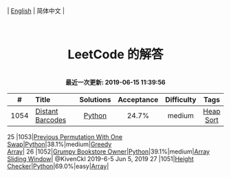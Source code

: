 
| [English](README_EN.md) | 简体中文 |
<p align="center">
    <img src="https://img.shields.io/badge/用户-llllljian-blue.svg?" alt="">
    <img src="https://img.shields.io/badge/已解决-73/1073-blue.svg?" alt="">
    <img src="https://img.shields.io/badge/简单-73-green.svg?" alt="">
    <img src="https://img.shields.io/badge/中等-0-orange.svg?" alt="">
    <img src="https://img.shields.io/badge/困难-0-red.svg?" alt="">
</p>
<h1 align="center">LeetCode 的解答</h1>
<p align="center">
    <br>
    <b>最近一次更新: 2019-06-15 11:39:56</b>
    <br>
</p>

| # | Title | Solutions | Acceptance | Difficulty | Tags |
|:--:|:-----|:---------:|:----:|:----:|:----:|
|1054|[Distant Barcodes](Problemset/distant-barcodes/README_EN.md)|[Python](Problemset/distant-barcodes/distant-barcodes.py)|24.7%|medium|[Heap](https://leetcode-cn.com/tag/heap)<br>[Sort](https://leetcode-cn.com/tag/sort)|
25
|1053|[Previous Permutation With One Swap](Problemset/previous-permutation-with-one-swap/README_EN.md)|[Python](Problemset/previous-permutation-with-one-swap/previous-permutation-with-one-swap.py)|38.1%|medium|[Greedy](https://leetcode-cn.com/tag/greedy)<br>[Array](https://leetcode-cn.com/tag/array)|
26
|1052|[Grumpy Bookstore Owner](Problemset/grumpy-bookstore-owner/README_EN.md)|[Python](Problemset/grumpy-bookstore-owner/grumpy-bookstore-owner.py)|39.1%|medium|[Array](https://leetcode-cn.com/tag/array)<br>[Sliding Window](https://leetcode-cn.com/tag/sliding-window)|
@KivenCkl
2019-6-5
Jun 5, 2019
27
|1051|[Height Checker](Problemset/height-checker/README_EN.md)|[Python](Problemset/height-checker/height-checker.py)|69.0%|easy|[Array](https://leetcode-cn.com/tag/array)|
